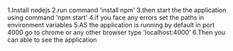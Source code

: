 1.Install nodejs
2.run command 'install npm'
3.then start the the application using command 'npm start'
4.if you face any errors set the paths in environment variables
5.AS the application is running by default in port 4000 go to chrome or any other browser type 'localhost:4000'
6.Then you can able to see the application
